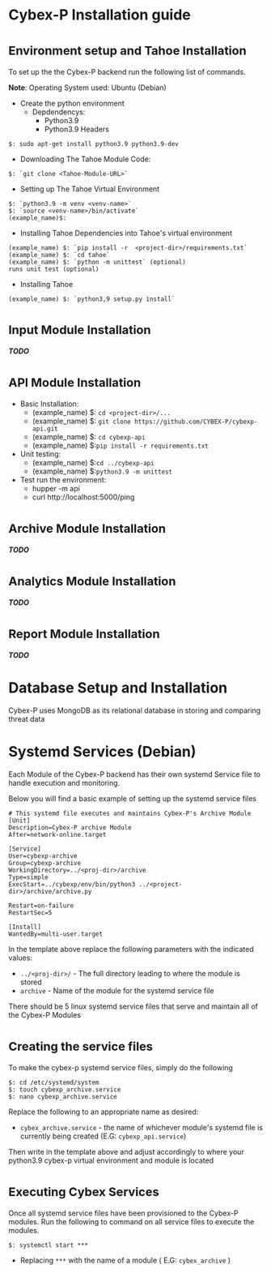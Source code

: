 
#  Cybex-P Installation guide
# <small> Environment setup and Tahoe Installation  </small>
To set up the the Cybex-P backend run the following list of commands.

**Note**: Operating System used: Ubuntu (Debian)
- Create the python environment
	- Depdendencys:
		- Python3.9
		- Python3.9 Headers

`$: sudo apt-get install python3.9 python3.9-dev`
-	Downloading The Tahoe Module Code:
```
$: `git clone <Tahoe-Module-URL>`
```
- Setting up The Tahoe Virtual Environment
```
$: `python3.9 -m venv <venv-name>`
$: `source <venv-name>/bin/activate`
(example_name)$:
```
- Installing Tahoe Dependencies into Tahoe's virtual environment
```
(example_name) $: `pip install -r  <project-dir>/requirements.txt`
(example_name) $: `cd tahoe`
(example_name) $: `python -m unittest` (optional)
runs unit test (optional)
```
-	Installing  Tahoe
```
(example_name) $: `python3,9 setup.py install`
```
# <small> **Input Module Installation**</small>
***TODO***
# <small> **API Module Installation**</small>
- Basic Installation:
	- (example_name) $: `cd <project-dir>/...`
	- (example_name) $: `git clone https://github.com/CYBEX-P/cybexp-api.git`
	- (example_name) $: `cd cybexp-api`
	- (example_name) $:`pip install -r requirements.txt`
- Unit testing:
	- (example_name) $:`cd ../cybexp-api`
	- (example_name) $:`python3.9 -m unittest`
- Test run the environment:
	- hupper -m api
	- curl http://localhost:5000/ping
# <small> **Archive Module Installation**</small>
***TODO***
# <small> **Analytics Module Installation**</small>
***TODO***
# <small> **Report Module Installation**</small>
***TODO***

# Database Setup and Installation
Cybex-P uses MongoDB as its relational database in storing and comparing threat data

# Systemd Services (Debian)
Each Module of the Cybex-P backend has their own systemd Service file to handle execution and monitoring.

Below you will find a basic example of setting up the systemd service files

```
# This systemd file executes and maintains Cybex-P's Archive Module
[Unit]
Description=Cybex-P archive Module
After=network-online.target

[Service]
User=cybexp-archive
Group=cybexp-archive
WorkingDirectory=../<proj-dir>/archive
Type=simple
ExecStart=../cybexp/env/bin/python3 ../<project-dir>/archive/archive.py

Restart=on-failure
RestartSec=5

[Install]
WantedBy=multi-user.target

````

In the template above replace the following parameters with the indicated values:
- `../<proj-dir>/` - The full directory leading to where the module is stored
- `archive` - Name of the module for the systemd service file

There should be 5 linux systemd service files that serve and maintain all of the Cybex-P Modules

 # <small> Creating the service files </small>
 To make the cybex-p systemd service files, simply do the following
 ```
$: cd /etc/systemd/system
$: touch cybexp_archive.service
$: nano cybexp_archive.service
```
Replace the following to an appropriate name as desired:
-	`cybex_archive.service` - the name of whichever module's systemd file is currently being created (E.G: `cybexp_api.service`)

Then write in the template above and adjust accordingly to where your python3.9 cybex-p virtual environment and module is located
# <small> Executing Cybex Services </small>
Once all systemd service files have been provisioned to the Cybex-P modules. Run the following to command on all service files to execute the modules.
```
$: systemctl start ***
```
- Replacing `***` with the name of a module ( E.G: `cybex_archive` )